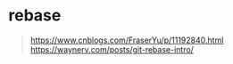 # rebase

> <https://www.cnblogs.com/FraserYu/p/11192840.html>
> <https://waynerv.com/posts/git-rebase-intro/>
